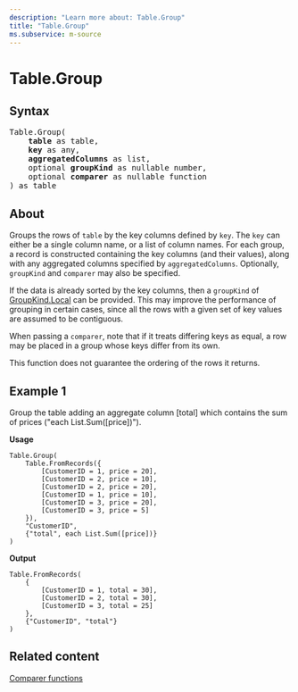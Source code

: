 ```yaml
---
description: "Learn more about: Table.Group"
title: "Table.Group"
ms.subservice: m-source
---
```

# Table.Group

## Syntax

<pre>
Table.Group(
    <b>table</b> as table,
    <b>key</b> as any,
    <b>aggregatedColumns</b> as list,
    optional <b>groupKind</b> as nullable number,
    optional <b>comparer</b> as nullable function
) as table
</pre>
  
## About

Groups the rows of `table` by the key columns defined by `key`. The `key` can either be a single column name, or a list of column names. For each group, a record is constructed containing the key columns (and their values), along with any aggregated columns specified by `aggregatedColumns`. Optionally, `groupKind` and `comparer` may also be specified.

If the data is already sorted by the key columns, then a `groupKind` of [GroupKind.Local](groupkind-type.md) can be provided. This may improve the performance of grouping in certain cases, since all the rows with a given set of key values are assumed to be contiguous.

When passing a `comparer`, note that if it treats differing keys as equal, a row may be placed in a group whose keys differ from its own.

This function does not guarantee the ordering of the rows it returns.

## Example 1

Group the table adding an aggregate column [total] which contains the sum of prices ("each List.Sum([price])").

**Usage**

```powerquery-m
Table.Group(
    Table.FromRecords({
        [CustomerID = 1, price = 20],
        [CustomerID = 2, price = 10],
        [CustomerID = 2, price = 20],
        [CustomerID = 1, price = 10],
        [CustomerID = 3, price = 20],
        [CustomerID = 3, price = 5]
    }),
    "CustomerID",
    {"total", each List.Sum([price])}
)
```

**Output**

```powerquery-m
Table.FromRecords(
    {
        [CustomerID = 1, total = 30],
        [CustomerID = 2, total = 30],
        [CustomerID = 3, total = 25]
    },
    {"CustomerID", "total"}
)
```

## Related content

[Comparer functions](comparer-functions.md)